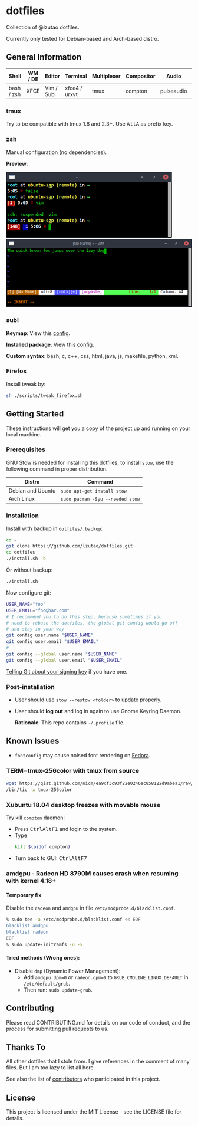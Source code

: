 # dotfiles

Collection of @lzutao dotfiles.

Currently only tested for Debian-based and Arch-based distro.

## General Information

| Shell      | WM / DE | Editor     | Terminal      | Multiplexer | Compositor | Audio      | Monitor | Mail | IRC |
| ---------- | ------- | ---------- | ------------- | ----------- | ---------- | ---------- | ------- | ---- | --- |
| bash / zsh | XFCE    | Vim / Subl | xfce4 / urxvt | tmux        | compton    | pulseaudio | custom  |      |     |

### tmux

Try to be compatible with tmux 1.8 and 2.3+. Use <kbd>Alt</kbd><kbd>A</kbd> as prefix key.

### zsh

Manual configuration (no dependencies).

**Preview**:

![zsh preview](docs/img/zsh_preview.png)
![vim preview](docs/img/zsh_vim_view.png)

### subl

**Keymap**: View this [config](subl/.config/sublime-text-3/Packages/User/Default%20%28Linux%29.sublime-keymap).

**Installed package**: View this [config](subl/.config/sublime-text-3/Packages/User/Package%20Control.sublime-settings).

**Custom syntax**: bash, c, c++, css, html, java, js, makefile, python, xml.

### Firefox

Install tweak by:

```bash
sh ./scripts/tweak_firefox.sh
```

## Getting Started

These instructions will get you a copy of the project up and running on
your local machine.

### Prerequisites

GNU Stow is needed for installing this dotfiles, to install `stow`, use
the following command in proper distribution.

| Distro            | Command                          |
| ----------------- | -------------------------------- |
| Debian and Ubuntu | `sudo apt-get install stow`      |
| Arch Linux        | `sudo pacman -Syu --needed stow` |

### Installation

Install with backup in `dotfiles/.backup`:

```bash
cd ~
git clone https://github.com/lzutao/dotfiles.git
cd dotfiles
./install.sh -b
```

Or without backup:

```bash
./install.sh
```

Now configure git:

```bash
USER_NAME="foo"
USER_EMAIL="foo@bar.com"
# I recommend you to do this step, because sometimes if you
# need to rebase the dotfiles, the global git config would go off
# and stay in your way
git config user.name "$USER_NAME"
git config user.email "$USER_EMAIL"
#
git config --global user.name "$USER_NAME"
git config --global user.email "$USER_EMAIL"
```

[Telling Git about your signing key][git_gpg] if you have one.

[git_gpg]: https://help.github.com/articles/telling-git-about-your-signing-key/

### Post-installation

* User should use `stow --restow <folder>` to update properly.

* User should **log out** and log in again to use Gnome Keyring Daemon.

  **Rationale**: This repo contains `~/.profile` file.

## Known Issues

* `fontconfig` may cause noised font rendering on [Fedora](https://getfedora.org).

### TERM=tmux-256color with tmux from source

```bash
wget https://gist.github.com/nicm/ea9cf3c93f22e0246ec858122d9abea1/raw/37ae29fc86e88b48dbc8a674478ad3e7a009f357/tmux-256color
/bin/tic -x tmux-256color
```

### Xubuntu 18.04 desktop freezes with movable mouse

Try kill `compton` daemon:
* Press <kbd>Ctrl</kbd><kbd>Alt</kbd><kbd>F1</kbd> and login to the system.
* Type
  ```bash
  kill $(pidof compton)
  ```
* Turn back to GUI: <kbd>Ctrl</kbd><kbd>Alt</kbd><kbd>F7</kbd>

### amdgpu - Radeon HD 8790M causes crash when resuming with kernel 4.18+

#### Temporary fix

Disable the `radeon` and `amdgpu` in file `/etc/modprobe.d/blacklist.conf`.

```bash
% sudo tee -a /etc/modprobe.d/blacklist.conf << EOF
blacklist amdgpu
blacklist radeon
EOF
% sudo update-initramfs -u -v
```

#### Tried methods (Wrong ones):

* Disable `dmp` (Dynamic Power Management):
  * Add `amdgpu.dpm=0` or `radeon.dpm=0` to `GRUB_CMDLINE_LINUX_DEFAULT` in `/etc/default/grub`.
  * Then run: `sudo update-grub`.

## Contributing

Please read CONTRIBUTING.md for details on our code of conduct,
and the process for submitting pull requests to us.

## Thanks To

All other dotfiles that I stole from. I give references in the comment
of many files. But I am too lazy to list all here.

See also the list of [contributors] who participated in this project.

[contributors]: https://github.com/lzutao/dotfiles/graphs/contributors

## License

This project is licensed under the MIT License - see the LICENSE file for details.
